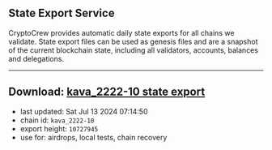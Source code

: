 ## State Export Service
CryptoCrew provides automatic daily state exports for all chains we validate. State export files can be used as genesis files and are a snapshot of the current blockchain state, including all validators, accounts, balances and delegations.

---
**Download: [kava_2222-10 state export](https://dl-eu2.ccvalidators.com/SERVICE/kava/kava_2222-10_export_10727945.json)**
---

- last updated: Sat Jul 13 2024 07:14:50
- chain id: `kava_2222-10`
- export height: `10727945`
- use for: airdrops, local tests, chain recovery
